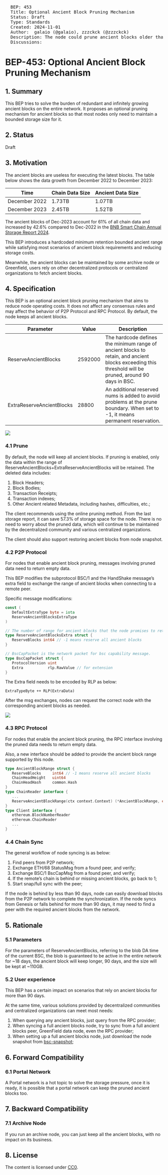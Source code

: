 <pre>
  BEP: 453
  Title: Optional Ancient Block Pruning Mechanism
  Status: Draft
  Type: Standards
  Created: 2024-11-01
  Author:  galaio (@galaio), zzzckck (@zzzckck)
  Description: The node could prune ancient blocks older than 90 days and search required ancient data from the network.
  Discussions: 
</pre>

# BEP-453: Optional Ancient Block Pruning Mechanism

## 1. Summary

This BEP tries to solve the burden of redundant and infinitely growing ancient blocks on the entire network. It proposes an optional pruning mechanism for ancient blocks so that most nodes only need to maintain a bounded storage size for it.

## 2. Status

Draft

## 3. Motivation

The ancient blocks are useless for executing the latest blocks. The table below shows the data growth from December 2022 to December 2023:

| Time          | Chain Data Size | Ancient Data Size |
|---------------|-----------------|-------------------|
| December 2022 | 1.73TB          | 1.07TB            |
| December 2023 | 2.45TB          | 1.52TB            |

The ancient blocks of Dec-2023 account for 61% of all chain data and increased by 42.6% compared to Dec-2022 in the [BNB Smart Chain Annual Storage Report 2024](https://www.bnbchain.org/en/blog/bnb-smart-chain-annual-storage-report-2024).

This BEP introduces a hardcoded minimum retention bounded ancient range while satisfying most scenarios of ancient block requirements and reducing storage costs.

Meanwhile, the ancient blocks can be maintained by some archive node or Greenfield, users rely on other decentralized protocols or centralized organizations to fetch ancient blocks.

## 4. Specification

This BEP is an optional ancient block pruning mechanism that aims to reduce node operating costs. It does not affect any consensus rules and may affect the behavior of P2P Protocol and RPC Protocol. By default, the node keeps all ancient blocks.

| Parameter                 | Value   | Description                                                                                                                                            |
|---------------------------|---------|--------------------------------------------------------------------------------------------------------------------------------------------------------|
| ReserveAncientBlocks      | 2592000 | The hardcode defines the minimum range of ancient blocks to retain, and ancient blocks exceeding this threshold will be pruned, around 90 days in BSC. |
| ExtraReserveAncientBlocks | 28800   | An additional reserved nums is added to avoid problems at the prune boundary. When set to -1, it means permanent reservation.                          |

![](./assets/bep-453/pic1.png)

### 4.1 Prune

By default, the node will keep all ancient blocks. If pruning is enabled, only the data within the range of ReserveAncientBlocks+ExtraReserveAncientBlocks will be retained. The deleted data includes:
1. Block Headers;
2. Block Bodies;
3. Transaction Receipts;
4. Transaction indexes;
5. Other Ancient related Metadata, including hashes, difficulties, etc.;

The client recommends using the online pruning method. From the last storage report, it can save 57.3% of storage space for the node. There is no need to worry about the pruned data, which will continue to be maintained by the decentralized community and various centralized organizations.

The client should also support restoring ancient blocks from node snapshot.

### 4.2 P2P Protocol

For nodes that enable ancient block pruning, messages involving pruned data need to return empty data.

This BEP modifies the subprotocol BSC/1 and the HandShake message’s extra field to exchange the range of ancient blocks when connecting to a remote peer.

Specific message modifications:

```go
const (
   DefaultExtraType byte = iota
   ReserveAncientBlocksExtraType
)

// The number of range for ancient blocks that the node promises to retain, ChainHead is updated through the Eth protocol
type ReserveAncientBlocksExtra struct {
   ReserveBlocks int64 // -1 means reserve all ancient blocks
}

// BscCapPacket is the network packet for bsc capability message.
type BscCapPacket struct {
   ProtocolVersion uint
   Extra           rlp.RawValue // for extension
}
```

The Extra field needs to be encoded by RLP as below:

```plain
ExtraTypeByte ++ RLP(ExtraData)
```

After the msg exchanges, nodes can request the correct node with the corresponding ancient blocks as needed.

![](./assets/bep-453/pic2.png)

### 4.3 RPC Protocol

For nodes that enable the ancient block pruning, the RPC interface involving the pruned data needs to return empty data.

Also, a new interface should be added to provide the ancient block range supported by this node.

```go
type AncientBlockRange struct {
   ReserveBlocks     int64 // -1 means reserve all ancient blocks
   ChainHeadHeight   uint64
   ChainHeadHash     common.Hash
}
type ChainReader interface {
   ...
   ReserveAncientBlockRange(ctx context.Context) (*AncientBlockRange, error)
}
type Client interface {
   ethereum.BlockNumberReader
   ethereum.ChainReader
   ...
}
```

### 4.4 Chain Sync

The general workflow of node syncing is as below:

1. Find peers from P2P network;
2. Exchange ETH/68 StatusMsg from a found peer, and verify;
3. Exchange BSC/1 BscCapMsg from a found peer, and verify;
4. If the remote’s chain is behind or missing ancient blocks, go back to 1;
5. Start snap/full sync with the peer;

If the node is behind by less than 90 days, node can easily download blocks from the P2P network to complete the synchronization. If the node syncs from Genesis or falls behind for more than 90 days, it may need to find a peer with the required ancient blocks from the network.

## 5. Rationale

### 5.1 Parameters

For the parameters of ReserveAncientBlocks, referring to the blob DA time of the current BSC, the blob is guaranteed to be active in the entire network for ~18 days, the ancient block will keep longer, 90 days, and the size will be kept at ~110GB.

### 5.2 User experience

This BEP has a certain impact on scenarios that rely on ancient blocks for more than 90 days.

At the same time, various solutions provided by decentralized communities and centralized organizations can meet most needs:
1. When querying any ancient blocks, just query from the RPC provider;
2. When syncing a full ancient blocks node, try to sync from a full ancient blocks peer, GreenField data node, even the RPC provider;
3. When setting up a full ancient blocks node, just download the node snapshot from [bsc-snapshot](https://github.com/bnb-chain/bsc-snapshots);

## 6. Forward Compatibility

### 6.1 Portal Network

A Portal network is a hot topic to solve the storage pressure, once it is ready, it is possible that a portal network can keep the pruned ancient blocks too.

## 7. Backward Compatibility

### 7.1 Archive Node

If you run an archive node, you can just keep all the ancient blocks, with no impact on its business.

## 8. License

The content is licensed under [CC0](https://creativecommons.org/publicdomain/zero/1.0/).